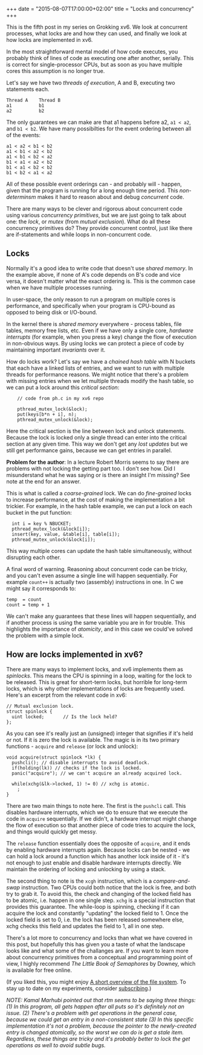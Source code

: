 +++
date = "2015-08-07T17:00:00+02:00"
title = "Locks and concurrency"
+++

This is the fifth post in my series on Grokking xv6. We look at
concurrent processes, what locks are and how they can used, and
finally we look at how locks are implemented in xv6.

<!--more-->

In the most straightforward mental model of how code executes, you
probably think of lines of code as executing one after another,
serially. This is correct for single-processor CPUs, but as soon as
you have multiple cores this assumption is no longer true.

Let's say we have two *threads of execution*, A and B, executing two
statements each.

```
Thread A    Thread B
a1          b1
a2          b2
```

The only guarantees we can make are that a1 happens before a2, `a1 <
a2`, and `b1 < b2`. We have many possibilties for the event ordering
between all of the events:

```
a1 < a2 < b1 < b2
a1 < b1 < a2 < b2
a1 < b1 < b2 < a2
b1 < a1 < a2 < b2
b1 < a1 < b2 < b2
b1 < b2 < a1 < a2
```

All of these possible event orderings can - and probably will -
happen, given that the program is running for a long enough time
period. This *non-determinsm* makes it hard to reason about and debug
*concurrent* code.

There are many ways to be clever and rigorous about concurrent code
using various *concurrency primitives*, but we are just going to talk
about one: the *lock*, or *mutex* (from *mutual exclusion*). What do
all these concurrency primitives do? They provide concurrent control,
just like there are if-statements and while loops in non-concurrent
code.

## Locks

Normally it's a good idea to write code that doesn't use *shared
memory*. In the example above, if none of A's code depends on B's code
and vice versa, it doesn't matter what the exact ordering is. This is
the common case when we have multiple processes running.

In user-space, the only reason to run a program on multiple cores is
performance, and specifically when your program is CPU-bound as
opposed to being disk or I/O-bound.

In the kernel there is *shared memory* everywhere - process tables,
file tables, memory free lists, etc. Even if we have only a single
core, *hardware interrupts* (for example, when you press a key) change
the flow of execution in non-obvious ways. By using locks we can
protect a piece of code by maintaining important *invariants* over it.

How do locks work? Let's say we have a *chained hash table* with N
buckets that each have a linked lists of entries, and we want to run
with multiple threads for performance reasons. We might notice that
there's a problem with missing entries when we let multiple threads
modify the hash table, so we can put a lock around this *critical
section*:

```
    // code from ph.c in my xv6 repo

    pthread_mutex_lock(&lock);
    put(keys[b*n + i], n);
    pthread_mutex_unlock(&lock);
```

Here the critical section is the line between lock and unlock
statements. Because the lock is locked only a single thread can enter
into the critical section at any given time. This way we don't get any
*lost updates* but we still get performance gains, because we can get
entries in parallel.

**Problem for the author**: In a lecture Robert Morris seems to say
  there are problems with not locking the getting part too. I don't
  see how. Did I misunderstand what he was saying or is there an
  insight I'm missing? See note at the end for an answer.

This is what is called a *coarse-grained* lock. We can do
*fine-grained* locks to increase performance, at the cost of making
the implementation a bit trickier. For example, in the hash table
example, we can put a lock on each bucket in the put function:

```
  int i = key % NBUCKET;
  pthread_mutex_lock(&lock[i]);
  insert(key, value, &table[i], table[i]);
  pthread_mutex_unlock(&lock[i]);
  ```

This way multiple cores can update the hash table simultaneously,
without disrupting each other.

A final word of warning. Reasoning about concurrent code can be
tricky, and you can't even assume a single line will happen
sequentially. For example `count++` is actually two (assembly)
instructions in one. In C we might say it corresponds to:

```
temp  = count
count = temp + 1
```

We can't make any guarantees that these lines will happen
sequentially, and if another process is using the same variable you
are in for trouble. This highlights the importance of *atomicity*, and
in this case we could've solved the problem with a simple lock.

## How are locks implemented in xv6?

There are many ways to implement locks, and xv6 implements them as
*spinlocks*. This means the CPU is spinning in a loop, waiting for the
lock to be released. This is great for short-term locks, but horrible
for long-term locks, which is why other implementations of locks are
frequently used. Here's an excerpt from the relevant code in xv6:

```
// Mutual exclusion lock.
struct spinlock {
  uint locked;       // Is the lock held?
};
```

As you can see it's really just an (unsigned) integer that signifies
if it's held or not. If it is zero the lock is available. The magic is
in its two primary functions - `acquire` and `release` (or lock and
unlock):

```
void acquire(struct spinlock *lk) {
  pushcli(); // disable interrupts to avoid deadlock.
  if(holding(lk)) // checks if the lock is locked.
  panic("acquire"); // we can't acquire an already acquired lock.
  
  while(xchg(&lk->locked, 1) != 0) // xchg is atomic.
    ;
}
```

There are two main things to note here. The first is the `pushcli`
call. This disables hardware interrupts, which we do to ensure that we
execute the code in `acquire` sequentially. If we didn't, a hardware
interrupt might change the flow of execution so that another piece of
code tries to acquire the lock, and things would quickly get messy.

The `release` function essentially does the opposite of `acquire`, and
it ends by enabling hardware interrupts again. Because locks can be
nested - we can hold a lock around a function which has another lock
inside of it - it's not enough to just enable and disable hardware
interrupts directly. We maintain the ordering of locking and unlocking
by using a stack.

The second thing to note is the `xcgh` instruction, which is a
*compare-and-swap* instruction. Two CPUs could both notice that the
lock is free, and both try to grab it. To avoid this, the check and
changing of the locked field has to be atomic, i.e. happen in one
single step. `xchg` is a special instruction that provides this
guarantee. The while-loop is spinning, checking if it can acquire the
lock and constantly "updating" the locked field to 1. Once the locked
field is set to 0, i.e. the lock has been released somewhere else,
xchg checks this field and updates the field to 1, all in one step.

There's a lot more to concurrency and locks than what we have covered
in this post, but hopefully this has given you a taste of what the
landscape looks like and what some of the challanges are. If you want
to learn more about concurrency primitives from a conceptual and
programming point of view, I highly recommend *The Little Book of
Semaphores* by Downey, which is available for free online.

(If you liked this, you might enjoy
[A short overview of the file system](http://experiments.oskarth.com/unix05/). To
stay up to date on my experiments, consider
[subscribing](http://eepurl.com/bvtdfj).)

*NOTE: Kamal Marhubi pointed out that rtm seems to be saying three
  things: (1) In this program, all gets happen after all puts so it's
  definitely not an issue. (2) There's a problem with get operations
  in the general case, because we could get an entry in a
  non-consistent state (3) In this specific implementation it's not a
  problem, because the pointer to the newly-created entry is changed
  atomically, so the worst we can do is get a stale item. Regardless,
  these things are tricky and it's probably better to lock the get
  operations as well to avoid subtle bugs.*
